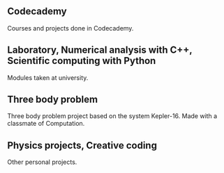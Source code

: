 Codecademy
-----------
Courses and projects done in Codecademy.

Laboratory, Numerical analysis with C++, Scientific computing with Python
-----------
Modules taken at university.

Three body problem
-----------
Three body problem project based on the system Kepler-16. Made with a classmate of Computation.

Physics projects, Creative coding
-----------
Other personal projects.
